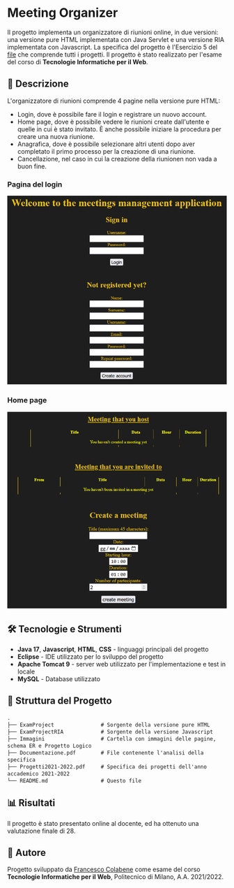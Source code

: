 # Meeting Organizer

Il progetto implementa un organizzatore di riunioni online, in due versioni: una versione pure HTML implementata con Java Servlet e una versione RIA implementata con Javascript. La specifica del progetto è l'Esercizio 5 del [file](Progetti2021-2022.pdf) che comprende tutti i progetti. Il progetto è stato realizzato per l'esame del corso di **Tecnologie Informatiche per il Web**.

## 📌 Descrizione

L'organizzatore di riunioni comprende 4 pagine nella versione pure HTML:
- Login, dove è possibile fare il login e registrare un nuovo account.
- Home page, dove è possibile vedere le riunioni create dall'utente e quelle in cui è stato invitato. È anche possibile iniziare la procedura per creare una nuova riunione.
- Anagrafica, dove è possibile selezionare altri utenti dopo aver completato il primo processo per la creazione di una riunione.
- Cancellazione, nel caso in cui la creazione della riunionen non vada a buon fine.

### Pagina del login
![Login](Immagini/Login.png 'Login')

### Home page
![Home Page](Immagini/HomePage.png 'Home Page')


## 🛠 Tecnologie e Strumenti

- **Java 17**, **Javascript**, **HTML**, **CSS** - linguaggi principali del progetto
- **Eclipse** - IDE utilizzato per lo sviluppo del progetto
- **Apache Tomcat 9** - server web utilizzato per l'implementazione e test in locale
- **MySQL** - Database utilizzato


## 📁 Struttura del Progetto

```
.
├── ExamProject               # Sorgente della versione pure HTML
├── ExamProjectRIA            # Sorgente della versione Javascript
├── Immagini                  # Cartella con immagini delle pagine, schema ER e Progetto Logico
├── Documentazione.pdf        # File contenente l'analisi della specifica
├── Progetti2021-2022.pdf     # Specifica dei progetti dell'anno accademico 2021-2022 
└── README.md                 # Questo file
```

## 📊 Risultati 

Il progetto è stato presentato online al docente, ed ha ottenuto una valutazione finale di 28.

## 👤 Autore

Progetto sviluppato da [Francesco Colabene](https://github.com/FrancescoColabene) come esame del corso **Tecnologie Informatiche per il Web**, Politecnico di Milano, A.A. 2021/2022.
